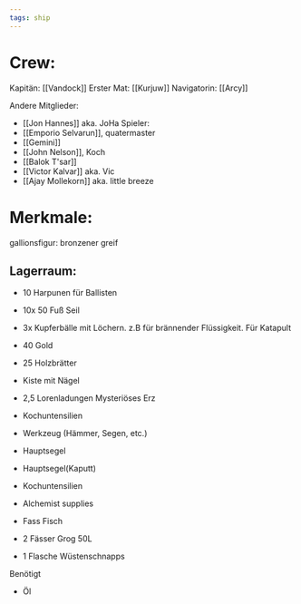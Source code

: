 ```yaml
---
tags: ship
---
```


# Crew:
Kapitän: [[Vandock]]
Erster Mat: [[Kurjuw]]
Navigatorin: [[Arcy]]

Andere Mitglieder:
- [[Jon Hannes]] aka. JoHa
Spieler:
- [[Emporio Selvarun]], quatermaster
- [[Gemini]]
- [[John Nelson]], Koch
- [[Balok T'sar]]
- [[Victor Kalvar]] aka. Vic
- [[Ajay Mollekorn]] aka. little breeze


# Merkmale:
gallionsfigur:
bronzener greif

## Lagerraum:
- 10 Harpunen für Ballisten
- 10x 50 Fuß Seil
- 3x Kupferbälle mit Löchern. z.B für brännender Flüssigkeit. Für Katapult

- 40 Gold

- 25 Holzbrätter
- Kiste mit Nägel
- 2,5 Lorenladungen Mysteriöses Erz
- Kochuntensilien
- Werkzeug (Hämmer, Segen, etc.)
- Hauptsegel
- Hauptsegel(Kaputt)

- Kochuntensilien
- Alchemist supplies

-   Fass Fisch
-   2 Fässer Grog 50L  
    
-   1 Flasche Wüstenschnapps

Benötigt


- Öl